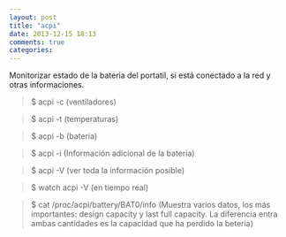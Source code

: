 ```yaml
---
layout: post
title: "acpi"
date: 2013-12-15 18:13
comments: true
categories: 
---
```

Monitorizar estado de la bateria del portatil, si está conectado a la red y otras informaciones.

>$ acpi -c (ventiladores)

>$ acpi -t (temperaturas)

>$ acpi -b (bateria)

>$ acpi -i (Información adicional de la bateria)

>$ acpi -V (ver toda la información posible)

>$ watch acpi -V (en tiempo real)

>$ cat /proc/acpi/battery/BAT0/info (Muestra varios datos, los más importantes: design capacity y last full capacity. La diferencia entra ambas cantidades es la capacidad que ha perdido la beteria)

